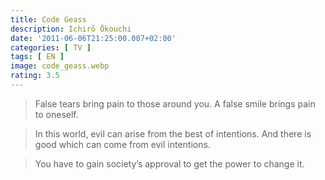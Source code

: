```yaml
---
title: Code Geass
description: Ichirō Ōkouchi 
date: '2011-06-06T21:25:00.007+02:00'
categories: [ TV ]
tags: [ EN ]
image: code_geass.webp
rating: 3.5
---
```


> False tears bring pain to those around you. A false smile brings pain to oneself.

> In this world, evil can arise from the best of intentions. And there is good which can come from evil intentions.

> You have to gain society’s approval to get the power to change it.
